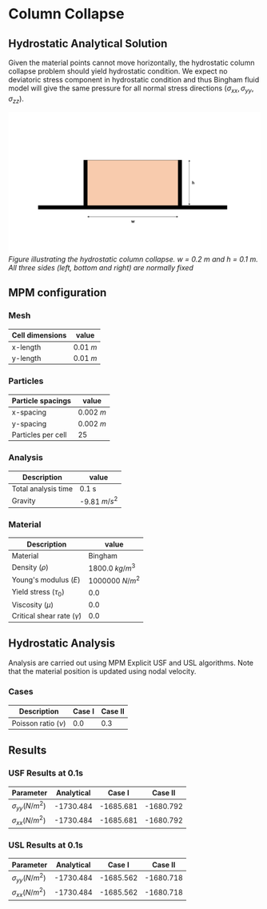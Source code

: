 # Column Collapse



## Hydrostatic Analytical Solution

Given the material points cannot move horizontally, the hydrostatic column collapse problem should yield hydrostatic condition. We expect no deviatoric stress component in hydrostatic condition and thus Bingham fluid model will give the same pressure for all normal stress directions ($\sigma_{xx}, \sigma_{yy}, \sigma_{zz}$).


![column collapse](columncollapse.png)
*Figure illustrating the hydrostatic column collapse. w = 0.2 m and h = 0.1 m. All three sides (left, bottom and right) are normally fixed*


## MPM configuration

### Mesh

|Cell dimensions	| value		|
|-----------------------|---------------|
|x-length 		| 0.01 $m$ 	|
|y-length 		| 0.01 $m$ 	|

### Particles

|Particle spacings	| value		|
|-----------------------|---------------|
|x-spacing 		| 0.002 $m$ 	|
|y-spacing 		| 0.002 $m$ 	|
|Particles per cell |  25  |


### Analysis

|Description		| value		|
|-----------------------|---------------|
|Total analysis time 	| 0.1 s		|
|Gravity		| -9.81 $m/s^2$		|

### Material

|Description		| value		|
|-----------------------|---------------|
|Material	                          | Bingham |
|Density ($\rho$) 		              | 1800.0 $kg/m^3$ |
|Young's modulus ($E$)	              | 1000000 $N/m^2$	|
|Yield stress ($\tau_0$)              |  0.0     |
|Viscosity ($\mu$)                    |  0.0     |
|Critical shear rate ($\dot{\gamma}$) |  0.0     | 


## Hydrostatic Analysis

Analysis are carried out using MPM Explicit USF and USL algorithms. Note that the material position is updated using nodal velocity.

### Cases

|Description		 | Case I	| Case II	|
|------------------------|--------------|---------------|
|Poisson ratio ($\nu$)   | 0.0		 | 0.3		 |

## Results
### USF Results at 0.1s

| Parameter				| Analytical	| Case I	| Case II 	|
|---------------------------------------|---------------|---------------|---------------|
|$\sigma_{yy} (N/m^2)$			| -1730.484		| -1685.681	| -1680.792	|
|$\sigma_{xx} (N/m^2)$          | -1730.484		| -1685.681	| -1680.792	|



### USL Results at 0.1s


| Parameter				| Analytical	| Case I	| Case II 	|
|---------------------------------------|---------------|---------------|---------------|
|$\sigma_{yy} (N/m^2)$			| -1730.484		| -1685.562	| -1680.718	|
|$\sigma_{xx} (N/m^2)$          | -1730.484		| -1685.562	| -1680.718	|

